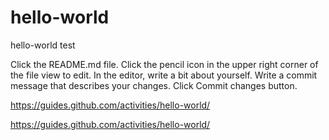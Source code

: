 # hello-world
hello-world test

Click the README.md file.
Click the  pencil icon in the upper right corner of the file view to edit.
In the editor, write a bit about yourself.
Write a commit message that describes your changes.
Click Commit changes button.

https://guides.github.com/activities/hello-world/

https://guides.github.com/activities/hello-world/
